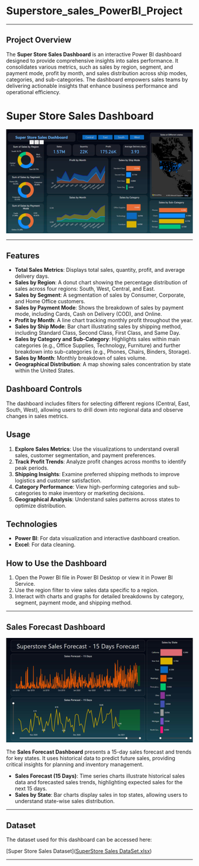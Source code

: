 # Superstore_sales_PowerBI_Project

---

## Project Overview

The **Super Store Sales Dashboard** is an interactive Power BI dashboard designed to provide comprehensive insights into sales performance. It consolidates various metrics, such as sales by region, segment, and payment mode, profit by month, and sales distribution across ship modes, categories, and sub-categories. The dashboard empowers sales teams by delivering actionable insights that enhance business performance and operational efficiency.


# Super Store Sales Dashboard

![Dashboard ](Dashboard_sales.png)


---



## Features

- **Total Sales Metrics**: Displays total sales, quantity, profit, and average delivery days.
- **Sales by Region**: A donut chart showing the percentage distribution of sales across four regions: South, West, Central, and East.
- **Sales by Segment**: A segmentation of sales by Consumer, Corporate, and Home Office customers.
- **Sales by Payment Mode**: Shows the breakdown of sales by payment mode, including Cards, Cash on Delivery (COD), and Online.
- **Profit by Month**: A line chart tracking monthly profit throughout the year.
- **Sales by Ship Mode**: Bar chart illustrating sales by shipping method, including Standard Class, Second Class, First Class, and Same Day.
- **Sales by Category and Sub-Category**: Highlights sales within main categories (e.g., Office Supplies, Technology, Furniture) and further breakdown into sub-categories (e.g., Phones, Chairs, Binders, Storage).
- **Sales by Month**: Monthly breakdown of sales volume.
- **Geographical Distribution**: A map showing sales concentration by state within the United States.

## Dashboard Controls

The dashboard includes filters for selecting different regions (Central, East, South, West), allowing users to drill down into regional data and observe changes in sales metrics.

## Usage

1. **Explore Sales Metrics**: Use the visualizations to understand overall sales, customer segmentation, and payment preferences.
2. **Track Profit Trends**: Analyze profit changes across months to identify peak periods.
3. **Shipping Insights**: Examine preferred shipping methods to improve logistics and customer satisfaction.
4. **Category Performance**: View high-performing categories and sub-categories to make inventory or marketing decisions.
5. **Geographical Analysis**: Understand sales patterns across states to optimize distribution.

## Technologies

- **Power BI**: For data visualization and interactive dashboard creation.
- **Excel**: For data cleaning.

## How to Use the Dashboard

1. Open the Power BI file in Power BI Desktop or view it in Power BI Service.
2. Use the region filter to view sales data specific to a region.
3. Interact with charts and graphs for detailed breakdowns by category, segment, payment mode, and shipping method.


---

## Sales Forecast Dashboard

![Sales Forecast ](Forecast_sales.png)

The **Sales Forecast Dashboard** presents a 15-day sales forecast and trends for key states. It uses historical data to predict future sales, providing critical insights for planning and inventory management.

- **Sales Forecast (15 Days)**: Time series charts illustrate historical sales data and forecasted sales trends, highlighting expected sales for the next 15 days.
- **Sales by State**: Bar charts display sales in top states, allowing users to understand state-wise sales distribution.

---

## Dataset

The dataset used for this dashboard can be accessed here:

[Super Store Sales Dataset]([SuperStore Sales DataSet.xlsx](https://github.com/RutvijAhlaad/Superstore_sales_PowerBI_Project/blob/main/SuperStore%20Sales%20DataSet.xlsx))

---
